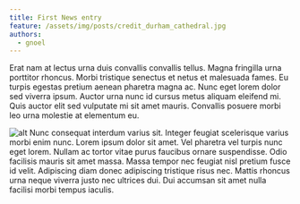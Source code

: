 ```yaml
---
title: First News entry
feature: /assets/img/posts/credit_durham_cathedral.jpg
authors:
  - gnoel
---
```


Erat nam at lectus urna duis convallis convallis tellus. Magna fringilla urna porttitor rhoncus. Morbi tristique senectus et netus et malesuada fames. Eu turpis egestas pretium aenean pharetra magna ac. Nunc eget lorem dolor sed viverra ipsum. Auctor urna nunc id cursus metus aliquam eleifend mi. Quis auctor elit sed vulputate mi sit amet mauris. Convallis posuere morbi leo urna molestie at elementum eu.

![alt]({{feature}}#left "title") Nunc consequat interdum varius sit. Integer feugiat scelerisque varius morbi enim nunc. Lorem ipsum dolor sit amet. Vel pharetra vel turpis nunc eget lorem. Nullam ac tortor vitae purus faucibus ornare suspendisse. Odio facilisis mauris sit amet massa. Massa tempor nec feugiat nisl pretium fusce id velit. Adipiscing diam donec adipiscing tristique risus nec. Mattis rhoncus urna neque viverra justo nec ultrices dui. Dui accumsan sit amet nulla facilisi morbi tempus iaculis.
